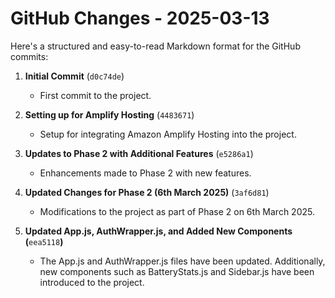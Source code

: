 # GitHub Changes - 2025-03-13

 Here's a structured and easy-to-read Markdown format for the GitHub commits:

1. **Initial Commit** (`d0c74de`)
   - First commit to the project.

2. **Setting up for Amplify Hosting** (`4483671`)
   - Setup for integrating Amazon Amplify Hosting into the project.

3. **Updates to Phase 2 with Additional Features** (`e5286a1`)
   - Enhancements made to Phase 2 with new features.

4. **Updated Changes for Phase 2 (6th March 2025)** (`3af6d81`)
   - Modifications to the project as part of Phase 2 on 6th March 2025.

5. **Updated App.js, AuthWrapper.js, and Added New Components (**`eea5118`**)**
   - The App.js and AuthWrapper.js files have been updated. Additionally, new components such as BatteryStats.js and Sidebar.js have been introduced to the project.